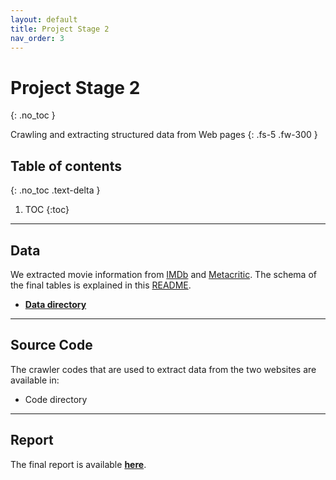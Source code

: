 ```yaml
---
layout: default
title: Project Stage 2
nav_order: 3
---
```


# Project Stage 2
{: .no_toc }

Crawling and extracting structured data from Web pages
{: .fs-5 .fw-300 }

## Table of contents
{: .no_toc .text-delta }

1. TOC
{:toc}

---

## Data

We extracted movie information from [IMDb](https://www.imdb.com/) and [Metacritic](https://www.metacritic.com/). The schema of the final tables is explained in this [README](https://github.com/chen-xanadu/cs839-website/blob/master/stage2/data/README.md).

- [**Data directory**](https://github.com/chen-xanadu/cs839-website/tree/master/stage2/data)

---

## Source Code

The crawler codes that are used to extract data from the two websites are available in:

- Code directory

---

## Report

The final report is available [**here**](https://chen-xanadu.github.io/cs839-website/reports/stage1_report.pdf).
